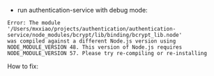 - run authentication-service with debug mode:

```sbtshell
Error: The module '/Users/mxxiao/projects/authentication/authentication-service/node_modules/bcrypt/lib/binding/bcrypt_lib.node'
was compiled against a different Node.js version using
NODE_MODULE_VERSION 48. This version of Node.js requires
NODE_MODULE_VERSION 57. Please try re-compiling or re-installing
```

How to fix:

